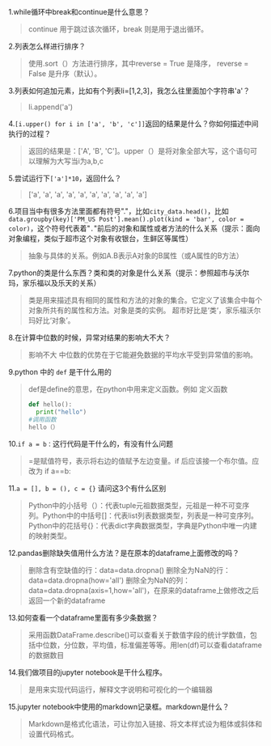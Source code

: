 1.while循环中break和continue是什么意思？

> continue 用于跳过该次循环，break 则是用于退出循环。

2.列表怎么样进行排序？

> 使用.sort（）方法进行排序，其中reverse = True 是降序， reverse = False 是升序（默认）。

3.列表如何追加元素，比如有个列表li=[1,2,3]，我怎么往里面加个字符串'a'？

> li.append('a')

4.`[i.upper() for i in ['a', 'b', 'c']]`返回的结果是什么？你如何描述中间执行的过程？

> 返回的结果是：['A', 'B', 'C']。upper（）是将对象全部大写，这个语句可以理解为大写当i为a,b,c

5.尝试运行下`['a']*10`，返回什么？

>  ['a', 'a', 'a', 'a', 'a', 'a', 'a', 'a', 'a', 'a']

6.项目当中有很多方法里面都有符号"."，比如`city_data.head()`，比如`data.groupby(key)['PM_US Post'].mean().plot(kind = 'bar', color = color)`，这个符号代表着"`.`"前后的对象和属性或者方法的什么关系（提示：面向对象编程，类似于超市这个对象有收银台，生鲜区等属性）

> 抽象与具体的关系。例如A.B表示A对象的B属性（或A属性的B方法）

7.python的类是什么东西？类和类的对象是什么关系（提示：参照超市与沃尔玛，家乐福以及乐天的关系）

> 类是用来描述具有相同的属性和方法的对象的集合。它定义了该集合中每个对象所共有的属性和方法。对象是类的实例。 超市好比是‘类‘，家乐福沃尔玛好比‘对象’。

8.在计算中位数的时候，异常对结果的影响大不大？

> 影响不大  中位数的优势在于它能避免数据的平均水平受到异常值的影响。

9.python 中的 `def` 是干什么用的

> def是define的意思，在python中用来定义函数。例如
> 定义函数
>
> ```python
> def hello():
>   print("hello")
> #调用函数
> hello（）
> ```

10.`if a = b：`这行代码是干什么的，有没有什么问题

> =是赋值符号，表示将右边的值赋予左边变量。if 后应该接一个布尔值。应改为 if a==b:

11.`a = [], b = (), c = {}`     请问这3个有什么区别

> Python中的小括号（）：代表tuple元祖数据类型，元祖是一种不可变序列。Python中的中括号[]：代表list列表数据类型，列表是一种可变序列。Python中的花括号{}：代表dict字典数据类型，字典是Python中唯一内建的映射类型。

12.pandas删除缺失值用什么方法？是在原本的dataframe上面修改的吗？

> 删除含有空缺值的行：data=data.dropna()
> 删除全为NaN的行：data=data.dropna(how='all')
> 删除全为NaN的列：data=data.dropna(axis=1,how='all')，在原来的dataframe上做修改之后返回一个新的dataframe

13.如何查看一个dataframe里面有多少条数据？

> 采用函数DataFrame.describe()可以查看关于数值字段的统计学数值，包括中位数，分位数，平均值，标准偏差等等。用len(df)可以查看dataframe的数据数目

14.我们做项目的jupyter notebook是干什么程序。

> 是用来实现代码运行，解释文字说明和可视化的一个编辑器

15.jupyter notebook中使用的markdown记录框。markdown是什么？

> Markdown是格式化语法，可让你加入链接、将文本样式设为粗体或斜体和设置代码格式。

